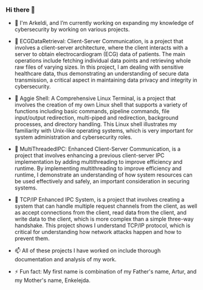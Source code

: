 ### Hi there 👋

- 🔭 I'm Arkeldi, and I’m currently working on expanding my knowledge of cybersecurity by working on various projects.

- 💬 ECGDataRetrieval: Client-Server Communication, is a project that involves a client-server architecture, where the client interacts with a server to obtain electrocardiogram (ECG) data of patients. The main operations include fetching individual data points and retrieving whole raw files of varying sizes. In this project, I am dealing with sensitive healthcare data, thus demonstrating an understanding of secure data transmission, a critical aspect in maintaining data privacy and integrity in cybersecurity.

- 💬 Aggie Shell: A Comprehensive Linux Terminal, is a project that involves the creation of my own Linux shell that supports a variety of functions including basic commands, pipeline commands, file input/output redirection, multi-piped and redirection, background processes, and directory handling. This Linux shell illustrates my familiarity with Unix-like operating systems, which is very important for system administration and cybersecurity roles.

- 💬 MultiThreadedIPC: Enhanced Client-Server Communication, is a project that involves enhancing a previous client-server IPC implementation by adding multithreading to improve efficiency and runtime. By implementing multithreading to improve efficiency and runtime, I demonstrate an understanding of how system resources can be used effectively and safely, an important consideration in securing systems.

- 💬 TCP/IP Enhanced IPC System, is a project that involves creating a system that can handle multiple request channels from the client, as well as accept connections from the client, read data from the client, and write data to the client, which is more complex than a simple three-way handshake. This project shows I understand TCP/IP protocol, which is critical for understanding how network attacks happen and how to prevent them.

- 📫 All of these projects I have worked on include thorough documentation and analysis of my work. 

- ⚡ Fun fact: My first name is combination of my Father's name, Artur, and my Mother's name, Enkelejda. 

